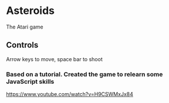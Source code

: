# Asteroids
The Atari game

## Controls
Arrow keys to move, space bar to shoot

### Based on a tutorial. Created the game to relearn some JavaScript skills
https://www.youtube.com/watch?v=H9CSWMxJx84
